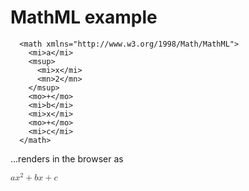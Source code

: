 # MathML example

```
  <math xmlns="http://www.w3.org/1998/Math/MathML">
    <mi>a</mi>
    <msup>
      <mi>x</mi>
      <mn>2</mn>
    </msup>
    <mo>+</mo>
    <mi>b</mi>
    <mi>x</mi>
    <mo>+</mo>
    <mi>c</mi>
  </math>
```

...renders in the browser as 

  <math xmlns="http://www.w3.org/1998/Math/MathML">
    <mi>a</mi>
    <msup>
      <mi>x</mi>
      <mn>2</mn>
    </msup>
    <mo>+</mo>
    <mi>b</mi>
    <mi>x</mi>
    <mo>+</mo>
    <mi>c</mi>
  </math>
  